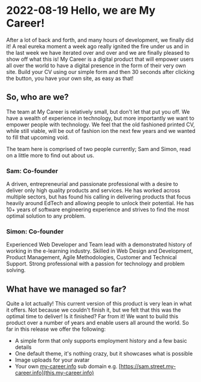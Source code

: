 
# 2022-08-19 Hello, we are My Career!
After a lot of back and forth, and many hours of development, we finally did it! A real eureka moment a week ago really ignited the fire under us and in the last week we have iterated over and over and we are finally pleased to show off what this is! My Career is a digital product that will empower users all over the world to have a digital presence in the form of their very own site. Build your CV using our simple form and then 30 seconds after clicking the button, you have your own site, as easy as that!

## So, who are we?
The team at My Career is relatively small, but don't let that put you off. We have a wealth of experience in technology, but more importantly we want to empower people with technology. We feel that the old fashioned printed CV, while still viable, will be out of fashion ion the next few years and we wanted to fill that upcoming void. 

The team here is comprised of two people currently; Sam and Simon, read on a little more to find out about us.

### Sam: Co-founder
A driven, entrepreneurial and passionate professional with a desire to deliver only high quality products and services. He has worked across multiple sectors, but has found his calling in delivering products that focus heavily around EdTech and allowing people to unlock their potential. He has 10+ years of software engineering experience and strives to find the most optimal solution to any problem.

### Simon: Co-founder
Experienced Web Developer and Team lead with a demonstrated history of working in the e-learning industry. Skilled in Web Design and Development, Product Management, Agile Methodologies, Customer and Technical Support. Strong professional with a passion for technology and problem solving.

## What have we managed so far?
Quite a lot actually! This current version of this product is very lean in what it offers. Not because we couldn't finish it, but we felt that this was the optimal time to deliver! Is it finished? Far from it! We want to build this product over a number of years and enable users all around the world. So far in this release we offer the following:

- A simple form that only supports employment history and a few basic details
- One default theme, it's nothing crazy, but it showcases what is possible
- Image uploads for your avatar
- Your own [my-career.info](https://my-career.info) sub domain e.g. [https://sam.street.my-career.info](this.my-career.info)
